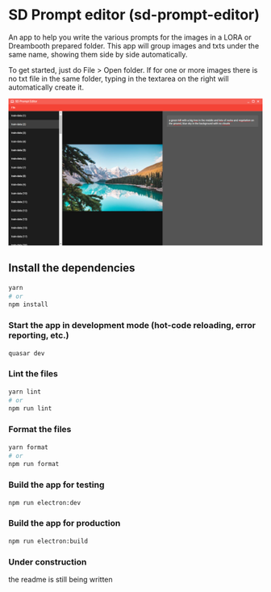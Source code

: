 # SD Prompt editor (sd-prompt-editor)

An app to help you write the various prompts for the images in a LORA or Dreambooth prepared folder. This app will group images and txts under the same name, showing them side by side automatically.

To get started, just do File > Open folder. If for one or more images there is no txt file in the same folder, typing in the textarea on the right will automatically create it.

![Preview](git_thumb.png)

## Install the dependencies
```bash
yarn
# or
npm install
```

### Start the app in development mode (hot-code reloading, error reporting, etc.)
```bash
quasar dev
```


### Lint the files
```bash
yarn lint
# or
npm run lint
```


### Format the files
```bash
yarn format
# or
npm run format
```

### Build the app for testing
```bash
npm run electron:dev
```

### Build the app for production
```bash
npm run electron:build
```

### Under construction
the readme is still being written
